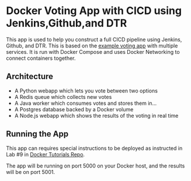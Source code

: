 Docker Voting App with CICD using Jenkins,Github,and DTR
==============

This app is used to help you construct a full CICD pipeline using Jenkins, Github, and DTR. This is based on the [example voting app](https://github.com/docker/example-voting-app) with multiple services. It is run with Docker Compose and uses Docker Networking to connect containers together. 

Architecture
-----

* A Python webapp which lets you vote between two options
* A Redis queue which collects new votes
* A Java worker which consumes votes and stores them in…
* A Postgres database backed by a Docker volume
* A Node.js webapp which shows the results of the voting in real time

Running the App
-------

This app can requires special instructions to be deployed as instructed in Lab #9 in [Docker Tutorials Repo](https://github.com/docker/dceu_tutorials).

The app will be running on port 5000 on your Docker host, and the results will be on port 5001.
